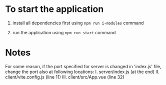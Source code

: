 # To start the application

1. install all dependencies first using ```npm run i-modules``` command

2. run the application using ```npm run start``` command


# Notes

For some reason, if the port specified for server is changed in 'index.js' file, change the port also at following locations:
I. server/index.js (at the end)
II. client/vite.config.js (line 11)
III. client/src/App.vue (line 32)